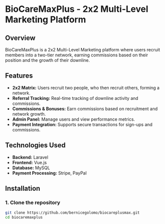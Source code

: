 # BioCareMaxPlus - 2x2 Multi-Level Marketing Platform

## Overview
BioCareMaxPlus is a 2x2 Multi-Level Marketing platform where users recruit members into a two-tier network, earning commissions based on their position and the growth of their downline.

## Features
- **2x2 Matrix:** Users recruit two people, who then recruit others, forming a network.
- **Referral Tracking:** Real-time tracking of downline activity and commissions.
- **Commissions & Bonuses:** Earn commissions based on recruitment and network growth.
- **Admin Panel:** Manage users and view performance metrics.
- **Payment Integration:** Supports secure transactions for sign-ups and commissions.

## Technologies Used
- **Backend:** Laravel
- **Frontend:** Vue.js
- **Database:** MySQL
- **Payment Processing:** Stripe, PayPal

## Installation

### 1. Clone the repository

```bash
git clone https://github.com/bernicegolomo/biocareplusmax.git
cd biocaremaxplus
